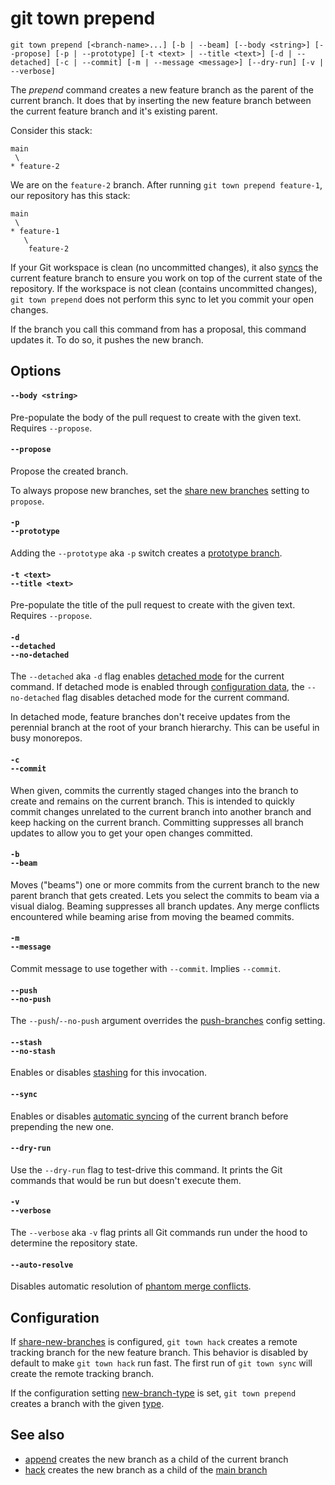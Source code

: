 # git town prepend

```command-summary
git town prepend [<branch-name>...] [-b | --beam] [--body <string>] [--propose] [-p | --prototype] [-t <text> | --title <text>] [-d | --detached] [-c | --commit] [-m | --message <message>] [--dry-run] [-v | --verbose]
```

The _prepend_ command creates a new feature branch as the parent of the current
branch. It does that by inserting the new feature branch between the current
feature branch and it's existing parent.

Consider this stack:

```
main
 \
* feature-2
```

We are on the `feature-2` branch. After running `git town prepend feature-1`,
our repository has this stack:

```
main
 \
* feature-1
   \
    feature-2
```

If your Git workspace is clean (no uncommitted changes), it also
[syncs](sync.md) the current feature branch to ensure you work on top of the
current state of the repository. If the workspace is not clean (contains
uncommitted changes), `git town prepend` does not perform this sync to let you
commit your open changes.

If the branch you call this command from has a proposal, this command updates
it. To do so, it pushes the new branch.

## Options

#### `--body <string>`

Pre-populate the body of the pull request to create with the given text.
Requires `--propose`.

#### `--propose`

Propose the created branch.

To always propose new branches, set the
[share new branches](../preferences/share-new-branches.md) setting to `propose`.

#### `-p`<br>`--prototype`

Adding the `--prototype` aka `-p` switch creates a
[prototype branch](../branch-types.md#prototype-branches).

#### `-t <text>`<br>`--title <text>`

Pre-populate the title of the pull request to create with the given text.
Requires `--propose`.

#### `-d`<br>`--detached`<br>`--no-detached`

The `--detached` aka `-d` flag enables
[detached mode](../preferences/detached.md) for the current command. If detached
mode is enabled through [configuration data](../preferences/detached.md), the
`--no-detached` flag disables detached mode for the current command.

In detached mode, feature branches don't receive updates from the perennial
branch at the root of your branch hierarchy. This can be useful in busy
monorepos.

#### `-c`<br>`--commit`

When given, commits the currently staged changes into the branch to create and
remains on the current branch. This is intended to quickly commit changes
unrelated to the current branch into another branch and keep hacking on the
current branch. Committing suppresses all branch updates to allow you to get
your open changes committed.

#### `-b`<br>`--beam`

Moves ("beams") one or more commits from the current branch to the new parent
branch that gets created. Lets you select the commits to beam via a visual
dialog. Beaming suppresses all branch updates. Any merge conflicts encountered
while beaming arise from moving the beamed commits.

#### `-m`<br>`--message`

Commit message to use together with `--commit`. Implies `--commit`.

#### `--push`<br>`--no-push`

The `--push`/`--no-push` argument overrides the
[push-branches](../preferences/push_branches.md) config setting.

#### `--stash`<br>`--no-stash`

Enables or disables [stashing](../preferences/stash.md) for this invocation.

#### `--sync`

Enables or disables [automatic syncing](../preferences/auto-sync.md) of the
current branch before prepending the new one.

#### `--dry-run`

Use the `--dry-run` flag to test-drive this command. It prints the Git commands
that would be run but doesn't execute them.

#### `-v`<br>`--verbose`

The `--verbose` aka `-v` flag prints all Git commands run under the hood to
determine the repository state.

#### `--auto-resolve`

Disables automatic resolution of
[phantom merge conflicts](../stacked-changes.md#avoid-phantom-conflicts).

## Configuration

If [share-new-branches](../preferences/share-new-branches.md) is configured,
`git town hack` creates a remote tracking branch for the new feature branch.
This behavior is disabled by default to make `git town hack` run fast. The first
run of `git town sync` will create the remote tracking branch.

If the configuration setting
[new-branch-type](../preferences/new-branch-type.md) is set, `git town prepend`
creates a branch with the given [type](../branch-types.md).

## See also

- [append](append.md) creates the new branch as a child of the current branch
- [hack](hack.md) creates the new branch as a child of the
  [main branch](../preferences/main-branch.md)
